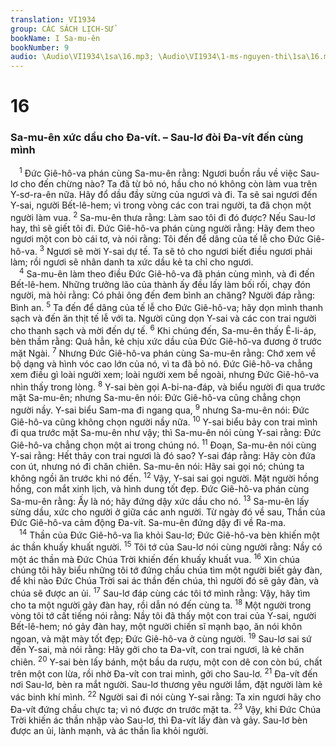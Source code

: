 ```yaml
---
translation: VI1934
group: CÁC SÁCH LỊCH-SỬ
bookName: I Sa-mu-ên 
bookNumber: 9
audio: \Audio\VI1934\1sa\16.mp3; \Audio\VI1934\1-ms-nguyen-thi\1sa\16.mp3
---
```


<div class="title"><h1>16</h1><h3>Sa-mu-ên xức dầu cho Đa-vít. – Sau-lơ đòi Đa-vít đến cùng mình</h3></div>
<span class="verse 1sa_16_1"> <sup>1</sup> Đức Giê-hô-va phán cùng Sa-mu-ên rằng: Ngươi buồn rầu về việc Sau-lơ cho đến chừng nào? Ta đã từ bỏ nó, hầu cho nó không còn làm vua trên Y-sơ-ra-ên nữa. Hãy đổ dầu đầy sừng của ngươi và đi. Ta sẽ sai ngươi đến Y-sai, người Bết-lê-hem; vì trong vòng các con trai người, ta đã chọn một người làm vua. </span>
<span class="verse 1sa_16_2"><sup>2</sup> Sa-mu-ên thưa rằng: Làm sao tôi đi đó được? Nếu Sau-lơ hay, thì sẽ giết tôi đi. Đức Giê-hô-va phán cùng người rằng: Hãy đem theo ngươi một con bò cái tơ, và nói rằng: Tôi đến để dâng của tế lễ cho Đức Giê-hô-va. </span>
<span class="verse 1sa_16_3"><sup>3</sup> Ngươi sẽ mời Y-sai dự tế. Ta sẽ tỏ cho ngươi biết điều ngươi phải làm; rồi ngươi sẽ nhân danh ta xức dầu kẻ ta chỉ cho ngươi. <br/></span>
<span class="verse 1sa_16_4"> <sup>4</sup> Sa-mu-ên làm theo điều Đức Giê-hô-va đã phán cùng mình, và đi đến Bết-lê-hem. Những trưởng lão của thành ấy đều lấy làm bối rối, chạy đón người, mà hỏi rằng: Có phải ông đến đem bình an chăng? Người đáp rằng: Bình an. </span>
<span class="verse 1sa_16_5"><sup>5</sup> Ta đến để dâng của tế lễ cho Đức Giê-hô-va; hãy dọn mình thanh sạch và đến ăn thịt tế lễ với ta. Người cũng dọn Y-sai và các con trai người cho thanh sạch và mời đến dự tế. </span>
<span class="verse 1sa_16_6"><sup>6</sup> Khi chúng đến, Sa-mu-ên thấy Ê-li-áp, bèn thầm rằng: Quả hẳn, kẻ chịu xức dầu của Đức Giê-hô-va đương ở trước mặt Ngài. </span>
<span class="verse 1sa_16_7"><sup>7</sup> Nhưng Đức Giê-hô-va phán cùng Sa-mu-ên rằng: Chớ xem về bộ dạng và hình vóc cao lớn của nó, vì ta đã bỏ nó. Đức Giê-hô-va chẳng xem điều gì loài người xem; loài người xem bề ngoài, nhưng Đức Giê-hô-va nhìn thấy trong lòng. </span>
<span class="verse 1sa_16_8"><sup>8</sup> Y-sai bèn gọi A-bi-na-đáp, và biểu người đi qua trước mặt Sa-mu-ên; nhưng Sa-mu-ên nói: Đức Giê-hô-va cũng chẳng chọn người nầy. Y-sai biểu Sam-ma đi ngang qua, </span>
<span class="verse 1sa_16_9"><sup>9</sup> nhưng Sa-mu-ên nói: Đức Giê-hô-va cũng không chọn người nầy nữa. </span>
<span class="verse 1sa_16_10"><sup>10</sup> Y-sai biểu bảy con trai mình đi qua trước mặt Sa-mu-ên như vậy; thì Sa-mu-ên nói cùng Y-sai rằng: Đức Giê-hô-va chẳng chọn một ai trong chúng nó. </span>
<span class="verse 1sa_16_11"><sup>11</sup> Đoạn, Sa-mu-ên nói cùng Y-sai rằng: Hết thảy con trai ngươi là đó sao? Y-sai đáp rằng: Hãy còn đứa con út, nhưng nó đi chăn chiên. Sa-mu-ên nói: Hãy sai gọi nó; chúng ta không ngồi ăn trước khi nó đến. </span>
<span class="verse 1sa_16_12"><sup>12</sup> Vậy, Y-sai sai gọi người. Mặt người hồng hồng, con mắt xinh lịch, và hình dung tốt đẹp. Đức Giê-hô-va phán cùng Sa-mu-ên rằng: Ấy là nó; hãy đứng dậy xức dầu cho nó. </span>
<span class="verse 1sa_16_13"><sup>13</sup> Sa-mu-ên lấy sừng dầu, xức cho người ở giữa các anh người. Từ ngày đó về sau, Thần của Đức Giê-hô-va cảm động Đa-vít. Sa-mu-ên đứng dậy đi về Ra-ma. <br/></span>
<span class="verse 1sa_16_14"> <sup>14</sup> Thần của Đức Giê-hô-va lìa khỏi Sau-lơ; Đức Giê-hô-va bèn khiến một ác thần khuấy khuất người. </span>
<span class="verse 1sa_16_15"><sup>15</sup> Tôi tớ của Sau-lơ nói cùng người rằng: Nầy có một ác thần mà Đức Chúa Trời khiến đến khuấy khuất vua. </span>
<span class="verse 1sa_16_16"><sup>16</sup> Xin chúa chúng tôi hãy biểu những tôi tớ đứng chầu chúa tìm một người biết gảy đàn, để khi nào Đức Chúa Trời sai ác thần đến chúa, thì người đó sẽ gảy đàn, và chúa sẽ được an ủi. </span>
<span class="verse 1sa_16_17"><sup>17</sup> Sau-lơ đáp cùng các tôi tớ mình rằng: Vậy, hãy tìm cho ta một người gảy đàn hay, rồi dẫn nó đến cùng ta. </span>
<span class="verse 1sa_16_18"><sup>18</sup> Một người trong vòng tôi tớ cất tiếng nói rằng: Nầy tôi đã thấy một con trai của Y-sai, người Bết-lê-hem; nó gảy đàn hay, một người chiến sĩ mạnh bạo, ăn nói khôn ngoan, và mặt mày tốt đẹp; Đức Giê-hô-va ở cùng người. </span>
<span class="verse 1sa_16_19"><sup>19</sup> Sau-lơ sai sứ đến Y-sai, mà nói rằng: Hãy gởi cho ta Đa-vít, con trai ngươi, là kẻ chăn chiên. </span>
<span class="verse 1sa_16_20"><sup>20</sup> Y-sai bèn lấy bánh, một bầu da rượu, một con dê con còn bú, chất trên một con lừa, rồi nhờ Đa-vít con trai mình, gởi cho Sau-lơ. </span>
<span class="verse 1sa_16_21"><sup>21</sup> Đa-vít đến nơi Sau-lơ, bèn ra mắt người. Sau-lơ thương yêu người lắm, đặt người làm kẻ vác binh khí mình. </span>
<span class="verse 1sa_16_22"><sup>22</sup> Người sai đi nói cùng Y-sai rằng: Ta xin ngươi hãy cho Đa-vít đứng chầu chực ta; vì nó được ơn trước mặt ta. </span>
<span class="verse 1sa_16_23"><sup>23</sup> Vậy, khi Đức Chúa Trời khiến ác thần nhập vào Sau-lơ, thì Đa-vít lấy đàn và gảy. Sau-lơ bèn được an ủi, lành mạnh, và ác thần lìa khỏi người. <br/></span>
